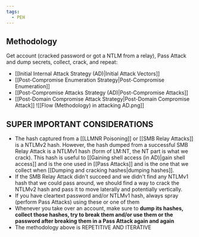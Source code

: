 ```yaml
---
tags:
  - PEH
---
```

## Methodology
Get account (cracked password or got a NTLM from a relay), Pass Attack and dump secrets, collect, crack, and repeat:
- [[Initial Internal Attack Strategy (AD)|Initial Attack Vectors]]
- [[Post-Compromise Enumeration Strategy|Post-Compromise Enumeration]]
- [[Post-Compromise Attacks Strategy (AD)|Post-Compromise Attacks]]
- [[Post-Domain Compromise Attack Strategy|Post-Domain Compromise Attack]]
![[Flow (Methodology) in attacking AD.png]]
## SUPER IMPORTANT CONSIDERATIONS
- The hash captured from a [[LLMNR Poisoning]] or [[SMB Relay Attacks]] is a NTLMv2 hash. However, the hash dumped from a successful SMB Relay Attack is a NTLMv1 hash (form of LM:NT, the NT part is what we crack). This hash is useful to [[Gaining shell access (in AD)|gain shell access]] and is the one used in [[Pass Attacks]] and is the one that we collect when [[Dumping and cracking hashes|dumping hashes]].
- If the SMB Relay Attack didn't succeed and we didn't find any NTLMv1 hash that we could pass around, we should find a way to crack the NTLMv2 hash and pass it to move laterally and potentially vertically.
- If you have cleartext password and/or NTLMv1 hash, always spray (perform Pass Attacks) using these or one of them
- Whenever you take over an account, make sure to **dump its hashes, collect those hashes, try to break them and/or use them or the password after breaking them in a Pass Attack again and again**
- The methodology above is REPETITIVE AND ITERATIVE
